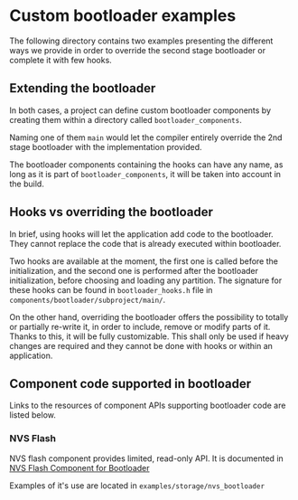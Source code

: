 # Custom bootloader examples

The following directory contains two examples presenting the different ways
we provide in order to override the second stage bootloader or complete it
with few hooks.

## Extending the bootloader

In both cases, a project can define custom bootloader components by creating
them within a directory called `bootloader_components`.

Naming one of them `main` would let the compiler entirely override the
2nd stage bootloader with the implementation provided.

The bootloader components containing the hooks can have any name, as long
as it is part of `bootloader_components`, it will be taken into account
in the build.

## Hooks vs overriding the bootloader

In brief, using hooks will let the application add code to the bootloader.
They cannot replace the code that is already executed within bootloader.

Two hooks are available at the moment, the first one is called before the
initialization, and the second one is performed after the bootloader
initialization, before choosing and loading any partition. The
signature for these hooks can be found in `bootloader_hooks.h` file in
`components/bootloader/subproject/main/`.


On the other hand, overriding the bootloader offers the possibility to
totally or partially re-write it, in order to include, remove or modify
parts of it. Thanks to this, it will be fully customizable.
This shall only be used if heavy changes are required and they cannot
be done with hooks or within an application.

## Component code supported in bootloader

Links to the resources of component APIs supporting bootloader code are
listed below.

### NVS Flash

NVS flash component provides limited, read-only API. It is documented in
[NVS Flash Component for Bootloader](https://docs.espressif.com/projects/esp-idf/en/latest/esp32/api-reference/storage/nvs_bootloader.html)

Examples of it's use are located in `examples/storage/nvs_bootloader`
